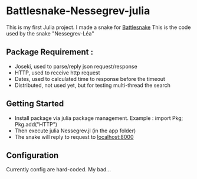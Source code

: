 # Battlesnake-Nessegrev-julia

This is my first Julia project. I made a snake for [Battlesnake](http://play.battlesnake.com)
This is the code used by the snake "Nessegrev-Léa"



## Package Requirement :
 - Joseki, used to parse/reply json request/response
 - HTTP,  used to receive http request
 - Dates,  used to calculated time to response before the timeout
 - Distributed,  not used yet, but for testing multi-thread the search


## Getting Started

 - Install package via julia package management. Example :  import Pkg; Pkg.add("HTTP")
 - Then execute  julia Nessegrev.jl (in the app folder)
 - The snake will reply to request to [localhost:8000](http://localhost:8000)


## Configuration

Currently config are hard-coded. My bad...

